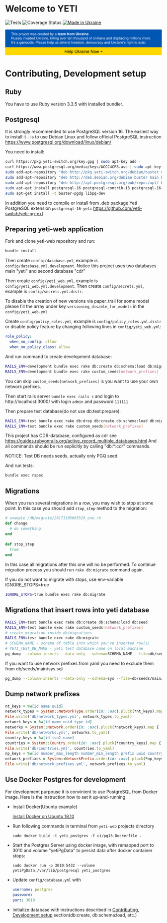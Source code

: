 # Welcome to YETI
![Tests](https://github.com/yeti-switch/yeti-web/workflows/Tests/badge.svg?branch=master)
![Coverage Status](https://img.shields.io/badge/Code%20Coverage-87%25-success?style=flat)
[![Made in Ukraine](https://img.shields.io/badge/made_in-ukraine-ffd700.svg?labelColor=0057b7)](https://stand-with-ukraine.pp.ua)


[![Stand With Ukraine](https://raw.githubusercontent.com/vshymanskyy/StandWithUkraine/main/banner-direct-team.svg)](https://stand-with-ukraine.pp.ua)


# Contributing, Development setup

## Ruby

You have to use Ruby version 3.3.5 with installed bundler.

## Postgresql

It is strongly recommended to use PostgreSQL version 16.
The easiest way to install it - is to use Debian Linux and follow official PostgreSQL instruction
https://www.postgresql.org/download/linux/debian/

You need to install:

```sh
curl https://pkg.yeti-switch.org/key.gpg | sudo apt-key add -
curl https://www.postgresql.org/media/keys/ACCC4CF8.asc	| sudo apt-key add -
sudo add-apt-repository "deb http://pkg.yeti-switch.org/debian/buster unstable main"
sudo add-apt-repository "deb http://deb.debian.org/debian buster main buster non-free"
sudo add-apt-repository "deb http://apt.postgresql.org/pub/repos/apt/ buster-pgdg main"
sudo apt-get install postgresql-16 postgresql-contrib-13 postgresql-16-prefix postgresql-16-pgq3 postgresql-16-pgq-ext postgresql-16-yeti postgresql-16-pllua
sudo apt-get install -t buster-pgdg libpq-dev
```
In addition you need to compile or install from .deb package Yeti PostgreSQL extension `postgresql-16-yeti` https://github.com/yeti-switch/yeti-pg-ext

## Preparing yeti-web application

Fork and clone yeti-web repository and run:

```sh
bundle install
```

Then create `config/database.yml`, example is `config/database.yml.development`. Notice this project uses two databases main "yeti" and second database "cdr"

Then create `config/yeti_web.yml`, example is `config/yeti_web.yml.development`.
Then create `config/secrets.yml`, example is `config/secrets.yml.distr`.

To disable the creation of new versions via paper_trail for some model please fill the array under key `versioning_disable_for_models` in the `config/yeti_web.yml`

Сreate `config/policy_roles.yml`, example is `config/policy_roles.yml.distr` or disable policy feature by changing following lines in `config/yeti_web.yml`:

```yaml
role_policy:
  when_no_config: allow
  when_no_policy_class: allow
```

And run command to create development database:

```sh
RAILS_ENV=development bundle exec rake db:create db:schema:load db:migrate db:seed
RAILS_ENV=development bundle exec rake custom_seeds[network_prefixes]
```

You can skip `custom_seeds[network_prefixes]` is you want to use your own network prefixes.

Then start rails server `bundle exec rails s` and login to http://localhost:3000/ with
login `admin` and password `111111`

Then prepare test database(do not use db:test:prepare).

```sh
RAILS_ENV=test bundle exec rake db:drop db:create db:schema:load db:migrate db:seed
RAILS_ENV=test bundle exec rake custom_seeds[network_prefixes]
```

This project has CDR-database, configured as cdr
see https://guides.rubyonrails.org/active_record_multiple_databases.html
And all commands should be run explicitly by calling "db:*:cdr" commands.

NOTICE: Test DB needs seeds, actually only PGQ seed.

And run tests:

```sh
bundle exec rspec
```

## Migrations

When you run several migrations in a row, you may wish to stop at some point. In this case you should add `stop_step` method to the migration:

```ruby
# example /db/migrate/20171105085529_one.rb
def change
  # do something
end

def stop_step
  true
end
```

In this case all migrations after this one will no be performed. To continue migration process you should run `rake db:migrate` command again.

If you do not want to migrate with stops, use env-variable IGNORE_STOPS=true

```sh
IGNORE_STOPS=true bundle exec rake db:migrate
```

## Migrations that insert rows into yeti database

```bash
RAILS_ENV=test bundle exec rake db:create db:schema:load db:seed
RAILS_ENV=test bundle exec rake custom_seeds[network_prefixes]
# create migration inside db/migrations
RAILS_ENV=test bundle exec rake db:migrate
# SCHEMA_NAME - schema of table into which you've inserted row(s)
# YETI_TEST_DB_NAME - yeti test database name on local machine
pg_dump --column-inserts --data-only --schema=SCHEMA_NAME --file=db/seeds/main/SCHEMA_NAME.sql YETI_TEST_DB_NAME
```

If you want to use network prefixes from yaml you need to exclude them from db/seeds/main/sys.sql
```bash
pg_dump --column-inserts --data-only --schema=sys --file=db/seeds/main/sys.sql --exclude-table=countries --exclude-table=networks --exclude-table=network_prefixes --exclude-table=network_types YETI_TEST_DB_NAME
```

## Dump network prefixes

```ruby
nt_keys = %w[id name uuid]
network_types = System::NetworkType.order(id: :asc).pluck(*nt_keys).map { |values| Hash[nt_keys.zip(values)] }
File.write('db/network_types.yml', network_types.to_yaml)
network_keys = %w[id name uuid type_id]
networks = System::Network.order(id: :asc).pluck(*network_keys).map { |values| Hash[network_keys.zip(values)] }
File.write('db/networks.yml', networks.to_yaml)
country_keys = %w[id iso2 name]
countries = System::Country.order(id: :asc).pluck(*country_keys).map { |values| Hash[country_keys.zip(values)] }
File.write('db/countries.yml', countries.to_yaml)
np_keys = %w[id number_max_length number_min_length prefix uuid country_id network_id]
network_prefixes = System::NetworkPrefix.order(id: :asc).pluck(*np_keys).map { |values| Hash[np_keys.zip(values)] }
File.write('db/network_prefixes.yml', network_prefixes.to_yaml)
```

## Use Docker Postgres for development

For development purpouse it is convinient to use PostgreSQL from Docker image. Here is the instruction how to set it up-and-running:

* Install Docker(Ubuntu example)

  [Install Docker on Ubuntu 18.10](https://www.thecodecampus.de/blog/install-docker-on-ubuntu-18-10/)

* Run following commands in terminal from `yeti-web` projects directory

  ```
  sudo docker build -t yeti_postgres -f ci/pg13.Dockerfile .
  ```

* Start the Postgres Server using docker image, with remapped port to 3010 and volume "yetiPgData" to persist data after docker container stops:

  ```
  sudo docker run -p 3010:5432 --volume yetiPgData:/var/lib/postgresql yeti_postgres
  ```

* Update `config/database.yml` with

  ```yml
  username: postgres
  password:
  port: 3010
  ```

* Initialize database with instructions described in [Contributing, Development setup](#contributing-development-setup) section(db:create, db:schema:load, etc.)
